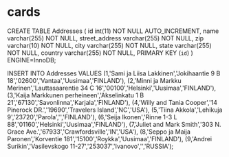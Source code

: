 # cards


CREATE TABLE Addresses (
 id int(11) NOT NULL AUTO_INCREMENT,
 name varchar(255) NOT NULL,
 street_address varchar(255) NOT NULL,
 zip varchar(10) NOT NULL,
 city varchar(255) NOT NULL,
 state varchar(255) NOT NULL,
 country varchar(255) NOT NULL,
 PRIMARY KEY (`id`)
) ENGINE=InnoDB;

INSERT INTO Addresses VALUES
(1,'Sami ja Liisa Lakkinen','Jokihaantie 9 B
18','02600','Vantaa','Uusimaa','FINLAND'),
(2,'Minni ja Markku Merinen','Lauttasaarentie 34 C
16','00100','Helsinki','Uusimaa','FINLAND'),
(3,'Kaija Markkunen perheineen','Akselinkatu 1 B
21','67130','Savonlinna','Karjala','FINLAND'),
(4,'Willy and Tania Cooper','14 Pinerock DR.','19690','Travelers
Island','NC','USA'),
(5,'Tiina Akkola','Lehikuja 9','23720','Parola','','FINLAND'),
(6,'Seija Ikonen','Rinne 1-3 L 88','01160','Helsinki','Uusimaa','FINLAND'),
(7,'Juliet and Mark Smith','303 N. Grace
Ave.','67933','Crawfordsville','IN','USA'),
(8,'Seppo ja Maija Paronen','Korventie
181','15100','Roykka','Uusimaa','FINLAND'),
(9,'Andrei Surikin','Vasilevskogo 11-27','253037','Ivanovo','','RUSSIA');
